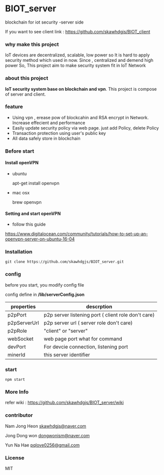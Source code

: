 # BIOT_server
blockchain for iot security -server side

If you want to see client link : https://github.com/skawhdgjs/BIOT_client

### why make this project
IoT devices are decentralized, scalable, low power so It is hard to apply
security method which used in now. Since , centralized and demend high power
So, This project aim to make security system fit in IoT Network

### about this project
 **IoT security system base on blockchain and vpn**. This project is compose of server and client.

### feature

 - Using vpn , erease pow of blockcahin and RSA encrypt in Network. Increase effecient and performance
 - Easily update security policy via web page. just add Policy, delete Policy
 - Transaction protection using user's public key
 - All data safely store in blockchain
 
### Before start 
 
#### Install openVPN

- ubuntu

    apt-get install openvpn
    
- mac osx

    brew openvpn
	
#### Setting and start openVPN

- follow this guide

https://www.digitalocean.com/community/tutorials/how-to-set-up-an-openvpn-server-on-ubuntu-16-04


### Installation

    git clone https://github.com/skawhdgjs/BIOT_server.git

### config
before you start, you modify config file

config define in **/lib/serverConfig.json**

properties     | descrption
-------- | ---
p2pPort | p2p server listening port ( client role don't care)
p2pServerUrl    | p2p server url ( server role don't care)
p2pRole | "client" or "server"
webSocket     | web page port what for command
devPort | For devcie connection, listening port
minerId | this server identifier


### start

	npm start

### More Info
refer wiki : https://github.com/skawhdgjs/BIOT_server/wiki

### contributor

Nam Jong Heon skawhdgjs@naver.com

Jong Dong won dongwonism@naver.com

Yun Na Hae pqlove0256@gmail.com

### License

MIT
